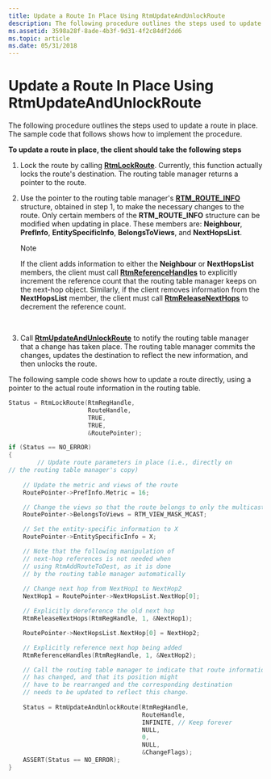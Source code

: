 ```yaml
---
title: Update a Route In Place Using RtmUpdateAndUnlockRoute
description: The following procedure outlines the steps used to update a route in place. The sample code that follows shows how to implement the procedure.
ms.assetid: 3598a28f-8ade-4b3f-9d31-4f2c84df2dd6
ms.topic: article
ms.date: 05/31/2018
---
```


# Update a Route In Place Using RtmUpdateAndUnlockRoute

The following procedure outlines the steps used to update a route in place. The sample code that follows shows how to implement the procedure.

**To update a route in place, the client should take the following steps**

1.  Lock the route by calling [**RtmLockRoute**](/windows/desktop/api/Rtmv2/nf-rtmv2-rtmlockroute). Currently, this function actually locks the route's destination. The routing table manager returns a pointer to the route.
2.  Use the pointer to the routing table manager's [**RTM\_ROUTE\_INFO**](/windows/desktop/api/Rtmv2/ns-rtmv2-rtm_route_info) structure, obtained in step 1, to make the necessary changes to the route. Only certain members of the **RTM\_ROUTE\_INFO** structure can be modified when updating in place. These members are: **Neighbour**, **PrefInfo**, **EntitySpecificInfo**, **BelongsToViews**, and **NextHopsList**.
    > [!Note]  
    > If the client adds information to either the **Neighbour** or **NextHopsList** members, the client must call [**RtmReferenceHandles**](/windows/desktop/api/Rtmv2/nf-rtmv2-rtmreferencehandles) to explicitly increment the reference count that the routing table manager keeps on the next-hop object. Similarly, if the client removes information from the **NextHopsList** member, the client must call [**RtmReleaseNextHops**](/windows/desktop/api/Rtmv2/nf-rtmv2-rtmreleasenexthops) to decrement the reference count.

     

3.  Call [**RtmUpdateAndUnlockRoute**](/windows/desktop/api/Rtmv2/nf-rtmv2-rtmupdateandunlockroute) to notify the routing table manager that a change has taken place. The routing table manager commits the changes, updates the destination to reflect the new information, and then unlocks the route.

The following sample code shows how to update a route directly, using a pointer to the actual route information in the routing table.


```C++
Status = RtmLockRoute(RtmRegHandle,
                      RouteHandle,
                      TRUE,
                      TRUE,
                      &RoutePointer);

if (Status == NO_ERROR)
{
        // Update route parameters in place (i.e., directly on 
// the routing table manager's copy)
    
    // Update the metric and views of the route
    RoutePointer->PrefInfo.Metric = 16;

    // Change the views so that the route belongs to only the multicast view
    RoutePointer->BelongsToViews = RTM_VIEW_MASK_MCAST;

    // Set the entity-specific information to X
    RoutePointer->EntitySpecificInfo = X;

    // Note that the following manipulation of
    // next-hop references is not needed when
    // using RtmAddRouteToDest, as it is done
    // by the routing table manager automatically
    
    // Change next hop from NextHop1 to NextHop2
    NextHop1 = RoutePointer->NextHopsList.NextHop[0];

    // Explicitly dereference the old next hop
    RtmReleaseNextHops(RtmRegHandle, 1, &NextHop1);

    RoutePointer->NextHopsList.NextHop[0] = NextHop2;

    // Explicitly reference next hop being added
    RtmReferenceHandles(RtmRegHandle, 1, &NextHop2);

    // Call the routing table manager to indicate that route information
    // has changed, and that its position might
    // have to be rearranged and the corresponding destination
    // needs to be updated to reflect this change.
    
    Status = RtmUpdateAndUnlockRoute(RtmRegHandle,
                                     RouteHandle,
                                     INFINITE, // Keep forever
                                     NULL,
                                     0,
                                     NULL,
                                     &ChangeFlags);
    ASSERT(Status == NO_ERROR);
}
```



 

 




